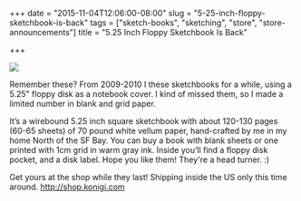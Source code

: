 +++
date = "2015-11-04T12:06:00-08:00"
slug = "5-25-inch-floppy-sketchbook-is-back"
tags = ["sketch-books", "sketching", "store", "store-announcements"]
title = "5.25 Inch Floppy Sketchbook Is Back"

+++

<div class="screenshot"><a href="http://shop.konigi.com"><img src="/media/store/diskbook.jpg"></a></div>

Remember these? From 2009-2010 I these sketchbooks for a while, using a 5.25" floppy disk as a notebook cover. I kind of missed them, so I made a limited number in blank and grid paper.

It’s a wirebound 5.25 inch square sketchbook with about 120-130 pages (60-65 sheets) of 70 pound white vellum paper, hand-crafted by me in my home North of the SF Bay. You can buy a book with blank sheets or one printed with 1cm grid in warm gray ink. Inside you’ll find a floppy disk pocket, and a disk label. Hope you like them! They're a head turner. :)

Get yours at the shop while they last! Shipping inside the US only this time around. <a href="http://shop.konigi.com">http://shop.konigi.com</a>
